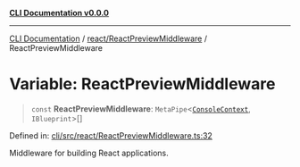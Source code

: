 [**CLI Documentation v0.0.0**](../../../README.md)

***

[CLI Documentation](../../../modules.md) / [react/ReactPreviewMiddleware](../README.md) / ReactPreviewMiddleware

# Variable: ReactPreviewMiddleware

> `const` **ReactPreviewMiddleware**: `MetaPipe`\<[`ConsoleContext`](../../../declarations/interfaces/ConsoleContext.md), `IBlueprint`\>[]

Defined in: [cli/src/react/ReactPreviewMiddleware.ts:32](https://github.com/stonemjs/cli/blob/9e518a2b8256b5ebc9e0e69a80ac84eb1fb59bf9/src/react/ReactPreviewMiddleware.ts#L32)

Middleware for building React applications.
